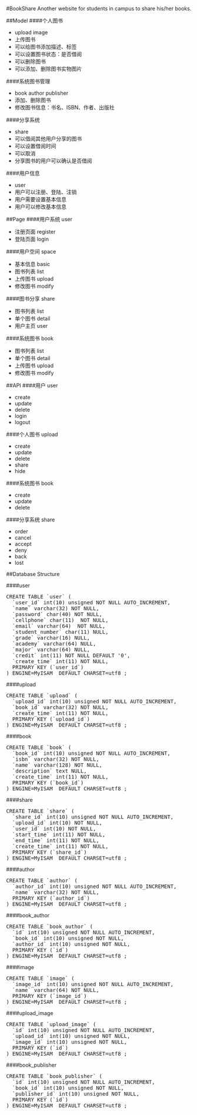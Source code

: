 #BookShare
Another website for students in campus to share his/her books.

##Model 
####个人图书 
* upload image
* 上传图书
* 可以给图书添加描述、标签
* 可以设置图书状态：是否借阅
* 可以删除图书
* 可以添加、删除图书实物图片

####系统图书管理
* book author publisher
* 添加、删除图书
* 修改图书信息：书名、ISBN、作者、出版社

####分享系统
* share
* 可以借阅其他用户分享的图书
* 可以设置借阅时间
* 可以取消
* 分享图书的用户可以确认是否借阅

####用户信息
* user
* 用户可以注册、登陆、注销
* 用户需要设置基本信息
* 用户可以修改基本信息


##Page
####用户系统 user
* 注册页面 register
* 登陆页面 login

####用户空间 space
* 基本信息 basic
* 图书列表 list
* 上传图书 upload
* 修改图书 modify



####图书分享 share
* 图书列表 list
* 单个图书 detail
* 用户主页 user


####系统图书 book
* 图书列表 list
* 单个图书 detail
* 上传图书 upload
* 修改图书 modify


##API
####用户 user
* create
* update
* delete
* login
* logout

####个人图书 upload
* create
* update
* delete
* share
* hide


####系统图书 book
* create
* update
* delete

####分享系统 share
* order
* cancel
* accept
* deny
* back
* lost



##Database Structure

####user
<pre>
CREATE TABLE `user` (
  `user_id` int(10) unsigned NOT NULL AUTO_INCREMENT,
  `name` varchar(32) NOT NULL,
  `password` char(40) NOT NULL,
  `cellphone` char(11)  NOT NULL,
  `email` varchar(64)  NOT NULL,
  `student_number` char(11) NULL,
  `grade` varchar(16) NULL,
  `academy` varchar(64) NULL,
  `major` varchar(64) NULL,
  `credit` int(11) NOT NULL DEFAULT '0',
  `create_time` int(11) NOT NULL,
  PRIMARY KEY (`user_id`)
) ENGINE=MyISAM  DEFAULT CHARSET=utf8 ;
</pre>


####upload
<pre>
CREATE TABLE `upload` (
  `upload_id` int(10) unsigned NOT NULL AUTO_INCREMENT,
  `book_id` varchar(32) NOT NULL,
  `create_time` int(11) NOT NULL,
  PRIMARY KEY (`upload_id`)
) ENGINE=MyISAM  DEFAULT CHARSET=utf8 ;
</pre>



####book
<pre>
CREATE TABLE `book` (
  `book_id` int(10) unsigned NOT NULL AUTO_INCREMENT,
  `isbn` varchar(32) NOT NULL,
  `name` varchar(128) NOT NULL,
  `description` text NULL,
  `create_time` int(11) NOT NULL,
  PRIMARY KEY (`book_id`)
) ENGINE=MyISAM  DEFAULT CHARSET=utf8 ;
</pre>


####share
<pre>
CREATE TABLE `share` (
  `share_id` int(10) unsigned NOT NULL AUTO_INCREMENT,
  `upload_id` int(10) NOT NULL,
  `user_id` int(10) NOT NULL,
  `start_time` int(11) NOT NULL,
  `end_time` int(11) NOT NULL,
  `create_time` int(11) NOT NULL,
  PRIMARY KEY (`share_id`)
) ENGINE=MyISAM  DEFAULT CHARSET=utf8 ;
</pre>

####author
<pre>
CREATE TABLE `author` (
  `author_id` int(10) unsigned NOT NULL AUTO_INCREMENT,
  `name` varchar(32) NOT NULL,
  PRIMARY KEY (`author_id`)
) ENGINE=MyISAM  DEFAULT CHARSET=utf8 ;
</pre>

####book_author
<pre>
CREATE TABLE `book_author` (
  `id` int(10) unsigned NOT NULL AUTO_INCREMENT,
  `book_id` int(10) unsigned NOT NULL,
  `author_id` int(10) unsigned NOT NULL,
  PRIMARY KEY (`id`)
) ENGINE=MyISAM  DEFAULT CHARSET=utf8 ;
</pre>

####image
<pre>
CREATE TABLE `image` (
  `image_id` int(10) unsigned NOT NULL AUTO_INCREMENT,
  `name` varchar(64) NOT NULL,
  PRIMARY KEY (`image_id`)
) ENGINE=MyISAM  DEFAULT CHARSET=utf8 ;
</pre>

####upload_image
<pre>
CREATE TABLE `upload_image` (
  `id` int(10) unsigned NOT NULL AUTO_INCREMENT,
  `upload_id` int(10) unsigned NOT NULL,
  `image_id` int(10) unsigned NOT NULL,
  PRIMARY KEY (`id`)
) ENGINE=MyISAM  DEFAULT CHARSET=utf8 ;
</pre>


####book_publisher
<pre>
CREATE TABLE `book_publisher` (
  `id` int(10) unsigned NOT NULL AUTO_INCREMENT,
  `book_id` int(10) unsigned NOT NULL,
  `publisher_id` int(10) unsigned NOT NULL,
  PRIMARY KEY (`id`)
) ENGINE=MyISAM  DEFAULT CHARSET=utf8 ;
</pre>

